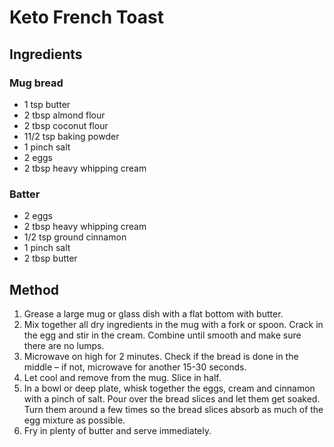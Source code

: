 # Keto French Toast

## Ingredients

### Mug bread

- 1 tsp butter
- 2 tbsp almond flour
- 2 tbsp coconut flour
- 11/2 tsp baking powder
- 1 pinch salt
- 2 eggs
- 2 tbsp heavy whipping cream

### Batter

- 2 eggs
- 2 tbsp heavy whipping cream
- 1/2 tsp ground cinnamon
- 1 pinch salt
- 2 tbsp butter

## Method

1. Grease a large mug or glass dish with a flat bottom with butter.
2. Mix together all dry ingredients in the mug with a fork or spoon. Crack in the egg and stir in the cream. Combine until smooth and make sure there are no lumps.
3. Microwave on high for 2 minutes. Check if the bread is done in the middle – if not, microwave for another 15-30 seconds.
4. Let cool and remove from the mug. Slice in half.
5. In a bowl or deep plate, whisk together the eggs, cream and cinnamon with a pinch of salt. Pour over the bread slices and let them get soaked. Turn them around a few times so the bread slices absorb as much of the egg mixture as possible.
6. Fry in plenty of butter and serve immediately.
